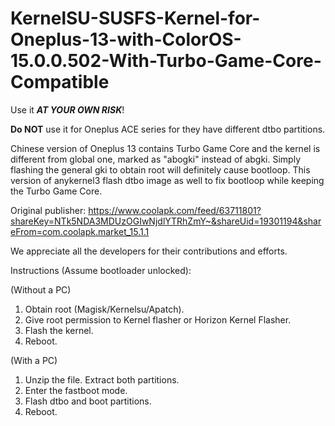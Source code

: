 # KernelSU-SUSFS-Kernel-for-Oneplus-13-with-ColorOS-15.0.0.502-With-Turbo-Game-Core-Compatible

Use it ***AT YOUR OWN RISK***!

**Do NOT** use it for Oneplus ACE series for they have different dtbo partitions. 

 Chinese version of Oneplus 13 contains Turbo Game Core and the kernel is different from global one, marked as "abogki" instead of abgki. Simply flashing the general gki to obtain root will definitely cause bootloop. 
This version of anykernel3 flash dtbo image as well to fix bootloop while keeping the Turbo Game Core.

Original publisher: https://www.coolapk.com/feed/63711801?shareKey=NTk5NDA3MDUzOGIwNjdlYTRhZmY~&shareUid=19301194&shareFrom=com.coolapk.market_15.1.1

We appreciate all the developers for their contributions and efforts.

Instructions (Assume bootloader unlocked):

(Without a PC)

1. Obtain root (Magisk/Kernelsu/Apatch).
2. Give root permission to Kernel flasher or Horizon Kernel Flasher. 
3. Flash the kernel.
4. Reboot.

(With a PC)

1. Unzip the file. Extract both partitions.
2. Enter the fastboot mode.
3. Flash dtbo and boot partitions.
4. Reboot.
